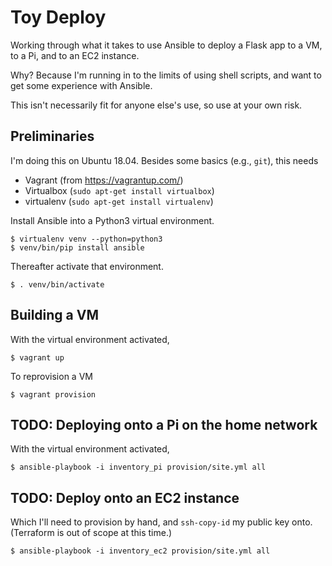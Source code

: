 # Toy Deploy

Working through what it takes to use Ansible to deploy a Flask app to a VM, to a Pi, and to an EC2 instance.

Why? Because I'm running in to the limits of using shell scripts, and want to get some experience with Ansible.

This isn't necessarily fit for anyone else's use, so use at your own risk.

## Preliminaries

I'm doing this on Ubuntu 18.04. Besides some basics (e.g., `git`), this needs

 * Vagrant (from https://vagrantup.com/)
 * Virtualbox (`sudo apt-get install virtualbox`)
 * virtualenv (`sudo apt-get install virtualenv`)

Install Ansible into a Python3 virtual environment.

    $ virtualenv venv --python=python3
    $ venv/bin/pip install ansible

Thereafter activate that environment.

    $ . venv/bin/activate

## Building a VM

With the virtual environment activated,

    $ vagrant up

To reprovision a VM

    $ vagrant provision

## TODO: Deploying onto a Pi on the home network

With the virtual environment activated,

    $ ansible-playbook -i inventory_pi provision/site.yml all

## TODO: Deploy onto an EC2 instance

Which I'll need to provision by hand, and `ssh-copy-id` my public key onto. (Terraform is out of scope at this time.)

    $ ansible-playbook -i inventory_ec2 provision/site.yml all
